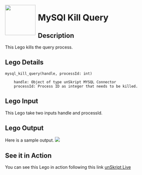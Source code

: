 [<img align="left" src="https://unskript.com/assets/favicon.png" width="100" height="100" style="padding-right: 5px">](https://unskript.com/assets/favicon.png) 
<h1>MySQl Kill Query</h1>

## Description
This Lego kills the query process.


## Lego Details

    mysql_kill_query(handle, processId: int)

        handle: Object of type unSkript MYSQL Connector
        processId: Process ID as integer that needs to be killed.
        

## Lego Input
This Lego take two inputs handle and processId. 

## Lego Output
Here is a sample output.
<img src="./1.png">


## See it in Action

You can see this Lego in action following this link [unSkript Live](https://us.app.unskript.io)